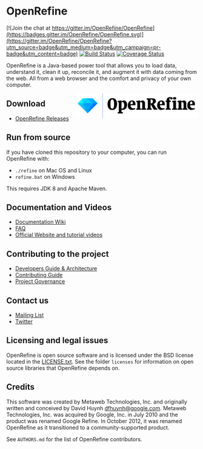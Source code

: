 # OpenRefine

[![Join the chat at https://gitter.im/OpenRefine/OpenRefine](https://badges.gitter.im/OpenRefine/OpenRefine.svg)](https://gitter.im/OpenRefine/OpenRefine?utm_source=badge&utm_medium=badge&utm_campaign=pr-badge&utm_content=badge) [![Build Status](https://travis-ci.com/snac-cooperative/OpenRefine.svg?branch=capstone-testing)](https://travis-ci.com/snac-cooperative/OpenRefine) [![Coverage Status](https://coveralls.io/repos/github/snac-cooperative/OpenRefine/badge.svg?branch=master)](https://coveralls.io/github/snac-cooperative/OpenRefine?branch=capstone-master)


OpenRefine is a Java-based power tool that allows you to load data, understand it,
clean it up, reconcile it, and augment it with data coming from
the web. All from a web browser and the comfort and privacy of your own computer.

[<img src="https://github.com/OpenRefine/OpenRefine/blob/master/graphics/icon/open-refine-320px.png" align="right">](http://openrefine.org)

Download
-----------------------
* [OpenRefine Releases](https://github.com/OpenRefine/OpenRefine/releases)

Run from source
------------------
If you have cloned this repository to your computer, you can run OpenRefine with:
* `./refine` on Mac OS and Linux
* `refine.bat` on Windows

This requires JDK 8 and Apache Maven.

Documentation and Videos
-------------------------
* [Documentation Wiki](https://github.com/OpenRefine/OpenRefine/wiki/Documentation-For-Users)
* [FAQ](https://github.com/OpenRefine/OpenRefine/wiki/FAQ)
* [Official Website and tutorial videos](http://openrefine.org)

Contributing to the project
---------------------------
* [Developers Guide & Architecture](https://github.com/OpenRefine/OpenRefine/wiki/Documentation-For-Developers)
* [Contributing Guide](https://github.com/OpenRefine/OpenRefine/blob/master/CONTRIBUTING.md)
* [Project Governance](https://github.com/OpenRefine/OpenRefine/blob/master/GOVERNANCE.md)

Contact us
----------
* [Mailing List](https://groups.google.com/forum/#!forum/openrefine)
* [Twitter](http://www.twitter.com/openrefine)

Licensing and legal issues
--------------------------
OpenRefine is open source software and is licensed under the BSD license
located in the [LICENSE.txt](LICENSE.txt). See the folder `licenses` for information on open source
libraries that OpenRefine depends on.

Credits
-------
This software was created by Metaweb Technologies, Inc. and originally written
and conceived by David Huynh <dfhuynh@google.com>. Metaweb Technologies, Inc.
was acquired by Google, Inc. in July 2010 and the product was renamed Google Refine.
In October 2012, it was renamed OpenRefine as it transitioned to a 
community-supported product.

See `AUTHORS.md` for the list of OpenRefine contributors.
